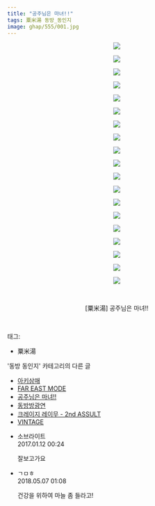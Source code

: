 ```yaml
---
title: "공주님은 마녀!!"
tags: 粟米湯 동방_동인지
image: ghap/555/001.jpg
---
```

<div class="article">
<p style="text-align: center; clear: none; float: none;"><img src="{{ site.nasurl }}/ghap/555/001.jpg"/></p>
<p style="text-align: center; clear: none; float: none;"><img src="{{ site.nasurl }}/ghap/555/002.jpg"/></p>
<p style="text-align: center; clear: none; float: none;"><img src="{{ site.nasurl }}/ghap/555/003.jpg"/></p>
<p style="text-align: center; clear: none; float: none;"><img src="{{ site.nasurl }}/ghap/555/004.jpg"/></p>
<p style="text-align: center; clear: none; float: none;"><img src="{{ site.nasurl }}/ghap/555/005.jpg"/></p>
<p style="text-align: center; clear: none; float: none;"><img src="{{ site.nasurl }}/ghap/555/006.jpg"/></p>
<p style="text-align: center; clear: none; float: none;"><img src="{{ site.nasurl }}/ghap/555/007.jpg"/></p>
<p style="text-align: center; clear: none; float: none;"><img src="{{ site.nasurl }}/ghap/555/008.jpg"/></p>
<p style="text-align: center; clear: none; float: none;"><img src="{{ site.nasurl }}/ghap/555/009.jpg"/></p>
<p style="text-align: center; clear: none; float: none;"><img src="{{ site.nasurl }}/ghap/555/010.jpg"/></p>
<p style="text-align: center; clear: none; float: none;"><img src="{{ site.nasurl }}/ghap/555/011.jpg"/></p>
<p style="text-align: center; clear: none; float: none;"><img src="{{ site.nasurl }}/ghap/555/012.jpg"/></p>
<p style="text-align: center; clear: none; float: none;"><img src="{{ site.nasurl }}/ghap/555/013.jpg"/></p>
<p style="text-align: center; clear: none; float: none;"><img src="{{ site.nasurl }}/ghap/555/014.jpg"/></p>
<p style="text-align: center; clear: none; float: none;"><img src="{{ site.nasurl }}/ghap/555/015.jpg"/></p>
<p style="text-align: center; clear: none; float: none;"><img src="{{ site.nasurl }}/ghap/555/016.jpg"/></p>
<p style="text-align: center; clear: none; float: none;"><img src="{{ site.nasurl }}/ghap/555/017.jpg"/></p>
<p style="text-align: center; clear: none; float: none;"><img src="{{ site.nasurl }}/ghap/555/018.jpg"/></p>
<p style="text-align: center; clear: none; float: none;"><img src="{{ site.nasurl }}/ghap/555/019.jpg"/></p>
<p style="text-align: center; clear: none; float: none;"><br/></p>
<p style="text-align: center; clear: none; float: none;">[粟米湯] 공주님은 마녀!!</p>
<p><br/></p>
</div><div class="tagTrail">
<p>태그: </p>
<ul>
<li>粟米湯</li>
</ul>
</div><div class="another">
<p>'동방 동인지' 카테고리의 다른 글</p>
<ul>
<li><a href="/2016-06-25-ghap_557">아키삼매</a></li>
<li><a href="/2016-06-25-ghap_556">FAR EAST MODE</a></li>
<li><a href="/2016-06-25-ghap_555">공주님은 마녀!!</a></li>
<li><a href="/2016-06-25-ghap_554">동방방광연</a></li>
<li><a href="/2016-06-25-ghap_553">크레이지 레이무 - 2nd ASSULT</a></li>
<li><a href="/2016-06-25-ghap_552">VINTAGE</a></li>
</ul>
</div><div class="cb_module cb_fluid">
<div class="cb_wrt cb_profile">
<div class="comment">
<ul>
<li class="cb_thumb_off" id="comment14889290">
<div class="cb_comment_area">
<div class="cb_info_area">
<div class="cb_section">
<span class="cb_nick_name">소브라이트</span>
</div>
<div class="cb_section">
<span class="cb_date">2017.01.12 00:24 </span>
</div>
</div>
<div class="cb_dsc_comment">
<p class="cb_dsc">
											잘보고가요
										</p>
</div>
</div></li>
<li class="cb_thumb_off" id="comment15251570">
<div class="cb_comment_area">
<div class="cb_info_area">
<div class="cb_section">
<span class="cb_nick_name">ㄱㅁㅎ</span>
</div>
<div class="cb_section">
<span class="cb_date">2018.05.07 01:08 </span>
</div>
</div>
<div class="cb_dsc_comment">
<p class="cb_dsc">
											건강을 위하여 마늘 좀 들라고!
										</p>
</div>
</div></li>
</ul>
</div>
</div><!-- commentList close -->
</div>